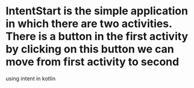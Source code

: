 # IntentStart is the simple application in which there are two activities. There is a button in the first activity by clicking on this button we can move from first activity to second 
using intent in kotlin
